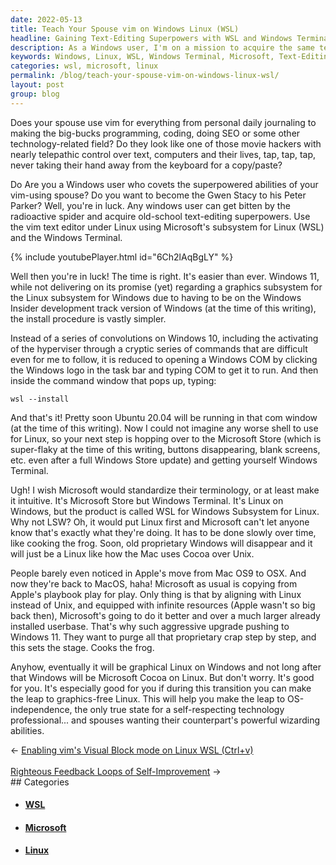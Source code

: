 ```yaml
---
date: 2022-05-13
title: Teach Your Spouse vim on Windows Linux (WSL)
headline: Gaining Text-Editing Superpowers with WSL and Windows Terminal
description: As a Windows user, I'm on a mission to acquire the same text-editing superpowers as my vim-master spouse. With Microsoft's Windows Subsystem for Linux (WSL) and Windows Terminal, I can make it happen! Installing WSL is a breeze - just type 'wsl --install' in the Windows command window. Then, I can get Windows Terminal from the Microsoft Store, and I'll be ready to take my text-editing skills to the next level.
keywords: Windows, Linux, WSL, Windows Terminal, Microsoft, Text-Editing, Superpowers, Gwen Stacy, Ubuntu 20.04
categories: wsl, microsoft, linux
permalink: /blog/teach-your-spouse-vim-on-windows-linux-wsl/
layout: post
group: blog
---
```



Does your spouse use vim for everything from personal daily journaling to
making the big-bucks programming, coding, doing SEO or some other
technology-related field? Do they look like one of those movie hackers with
nearly telepathic control over text, computers and their lives, tap, tap, tap,
never taking their hand away from the keyboard for a copy/paste?

Do Are you a Windows user who covets the superpowered abilities of your
vim-using spouse? Do you want to become the Gwen Stacy to his Peter Parker?
Well, you're in luck. Any windows user can get bitten by the radioactive
spider and acquire old-school text-editing superpowers. Use the vim text editor
under Linux using Microsoft's subsystem for Linux (WSL) and the Windows
Terminal.

{% include youtubePlayer.html id="6Ch2lAqBgLY" %}

Well then you're in luck! The time is right. It's easier than ever. Windows 11,
while not delivering on its promise (yet) regarding a graphics subsystem for
the Linux subsystem for Windows due to having to be on the Windows Insider
development track version of Windows (at the time of this writing), the install
procedure is vastly simpler.

Instead of a series of convolutions on Windows 10, including the activating of
the hyperviser through a cryptic series of commands that are difficult even for
me to follow, it is reduced to opening a Windows COM by clicking the Windows
logo in the task bar and typing COM to get it to run. And then inside the
command window that pops up, typing:

    wsl --install

And that's it! Pretty soon Ubuntu 20.04 will be running in that com window (at
the time of this writing). Now I could not imagine any worse shell to use for
Linux, so your next step is hopping over to the Microsoft Store (which is
super-flaky at the time of this writing, buttons disappearing, blank screens,
etc. even after a full Windows Store update) and getting yourself Windows
Terminal.

Ugh! I wish Microsoft would standardize their terminology, or at least make it
intuitive. It's Microsoft Store but Windows Terminal. It's Linux on Windows,
but the product is called WSL for Windows Subsystem for Linux. Why not LSW? Oh,
it would put Linux first and Microsoft can't let anyone know that's exactly
what they're doing. It has to be done slowly over time, like cooking the frog.
Soon, old proprietary Windows will disappear and it will just be a Linux like
how the Mac uses Cocoa over Unix.

People barely even noticed in Apple's move from Mac OS9 to OSX. And now they're
back to MacOS, haha! Microsoft as usual is copying from Apple's playbook play
for play. Only thing is that by aligning with Linux instead of Unix, and
equipped with infinite resources (Apple wasn't so big back then), Microsoft's
going to do it better and over a much larger already installed userbase. That's
why such aggressive upgrade pushing to Windows 11. They want to purge all that
proprietary crap step by step, and this sets the stage. Cooks the frog.

Anyhow, eventually it will be graphical Linux on Windows and not long after
that Windows will be Microsoft Cocoa on Linux. But don't worry. It's good for
you. It's especially good for you if during this transition you can make the
leap to graphics-free Linux. This will help you make the leap to
OS-independence, the only true state for a self-respecting technology
professional... and spouses wanting their counterpart's powerful wizarding
abilities.


<div class="arrow-links"><div class="post-nav-prev"><span class="arrow">&larr;&nbsp;</span><a href="/blog/enabling-vim-s-visual-block-mode-on-linux-wsl-ctrl-v/">Enabling vim's Visual Block mode on Linux WSL (Ctrl+v)</a></div> &nbsp; <div class="post-nav-next"><a href="/blog/righteous-feedback-loops-of-self-improvement/">Righteous Feedback Loops of Self-Improvement</a><span class="arrow">&nbsp;&rarr;</span></div></div>
## Categories

<ul>
<li><h4><a href='/wsl/'>WSL</a></h4></li>
<li><h4><a href='/microsoft/'>Microsoft</a></h4></li>
<li><h4><a href='/linux/'>Linux</a></h4></li></ul>